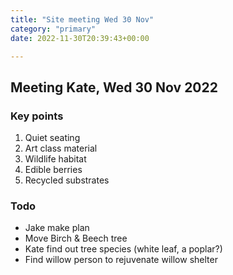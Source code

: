 ```yaml
---
title: "Site meeting Wed 30 Nov"
category: "primary"
date: 2022-11-30T20:39:43+00:00

---
```


## Meeting Kate, Wed 30 Nov 2022 

### Key points

1. Quiet seating
2. Art class material
3. Wildlife habitat 
4. Edible berries
5. Recycled substrates

### Todo

* Jake make plan
* Move Birch & Beech tree
* Kate find out tree species (white leaf, a poplar?)
* Find willow person to rejuvenate willow shelter
